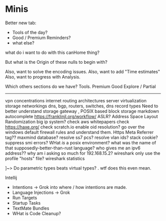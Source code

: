 # Minis

Better new tab:

* Tools of the day?
* Good / Premium Reminders?
* what else?

what do i want to do with this canHome thing?

But what is the Origin of these nulls to begin with?

Also, want to solve the encoding issues.
Also, want to add "Time estimates"
Also, want to progress with Analysis.

Which others sections do we have?
 Tools.
 Premium
 Good
 Explore / Partial

___


vpn concentrations
internet routing architectures
server virtualization
storage
networkings
    dns, bgp, routers, switches,
dns record types
Need to better understand storage gateway , POSIX based block storage
markdown autocomplete
<https://franklinjl.org/workflow/>
ASLR? Address Space Layout Randomization
big ip system?
check aws whitepapers
check <https://haxe.org/>
check scratch.io
enable oid resolution?
go over the windows default firewall rules and understand them.
Https Meta Referrer tag??
maxmind database?
resolve ss7 pcs?
resolve vlan ids?
stack cookie?
suppress smi errors?
WHat *is* a posix environment?
what was the name of that supposedly-better-than-rust language?
who gives me an ipv6 address??
why am i asking so much for 192.168.15.2?
wireshark only use the profile "hosts" file?
wireshark statistics

]~> Do parametric types beats virtual types?
    . wtf does this even mean.

Intellij

* Intentions -> Grok into where / how intentions are made.
* Language Injections -> Grok
* Run Targets
* Startup Tasks
* TextMate Bundles
* WHat is Code Cleanup?
